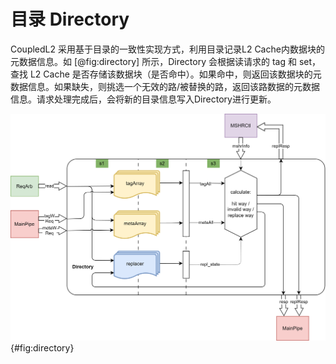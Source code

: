 # 目录 Directory

CoupledL2 采用基于目录的一致性实现方式，利用目录记录L2 Cache内数据块的元数据信息。如 [@fig:directory] 所示，Directory 会根据读请求的 tag 和 set，查找 L2 Cache 是否存储该数据块（是否命中）。如果命中，则返回该数据块的元数据信息。如果缺失，则挑选一个无效的路/被替换的路，返回该路数据的元数据信息。请求处理完成后，会将新的目录信息写入Directory进行更新。

![目录流水线框图](./figure/directory.svg){#fig:directory}